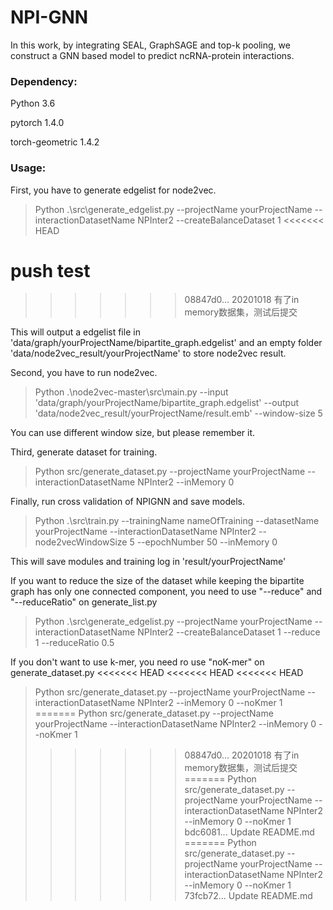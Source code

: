 # NPI-GNN
In this work, by integrating SEAL, GraphSAGE and top-k pooling, we construct a GNN based model to predict ncRNA-protein interactions.

### Dependency:
Python 3.6

pytorch 1.4.0

torch-geometric 1.4.2

### Usage:
First, you have to generate edgelist for node2vec.
>Python .\src\generate_edgelist.py --projectName yourProjectName --interactionDatasetName NPInter2 --createBalanceDataset 1 
<<<<<<< HEAD

push test
=======
>>>>>>> 08847d0... 20201018 有了in memory数据集，测试后提交

This will output a edgelist file in 'data/graph/yourProjectName/bipartite_graph.edgelist' and an empty folder 'data/node2vec_result/yourProjectName' to store node2vec result.

Second, you have to run node2vec.
>Python .\node2vec-master\src\main.py --input 'data/graph/yourProjectName/bipartite_graph.edgelist' --output 'data/node2vec_result/yourProjectName/result.emb' --window-size 5

You can use different window size, but please remember it.

Third, generate dataset for training.
>Python src/generate_dataset.py --projectName yourProjectName --interactionDatasetName NPInter2 --inMemory 0

Finally, run cross validation of NPIGNN  and save models.
>Python .\src\train.py --trainingName nameOfTraining --datasetName yourProjectName --interactionDatasetName NPInter2 --node2vecWindowSize 5  --epochNumber 50 --inMemory 0

This will save modules and training log in 'result/yourProjectName'

If you want to reduce the size of the dataset while keeping the bipartite graph has only one connected component, you need to use "--reduce" and "--reduceRatio" on generate_list.py
>Python .\src\generate_edgelist.py --projectName yourProjectName --interactionDatasetName NPInter2 --createBalanceDataset 1 --reduce 1 --reduceRatio 0.5

If you don't want to use k-mer, you need ro use "noK-mer" on generate_dataset.py
<<<<<<< HEAD
<<<<<<< HEAD
<<<<<<< HEAD
>Python src/generate_dataset.py --projectName yourProjectName --interactionDatasetName NPInter2 --inMemory 0 --noKmer 1
=======
>Python src/generate_dataset.py --projectName yourProjectName --interactionDatasetName NPInter2 --inMemory 0 --noKmer 1
>>>>>>> 08847d0... 20201018 有了in memory数据集，测试后提交
=======
>Python src/generate_dataset.py --projectName yourProjectName --interactionDatasetName NPInter2 --inMemory 0 --noKmer 1
>>>>>>> bdc6081... Update README.md
=======
>Python src/generate_dataset.py --projectName yourProjectName --interactionDatasetName NPInter2 --inMemory 0 --noKmer 1
>>>>>>> 73fcb72... Update README.md
